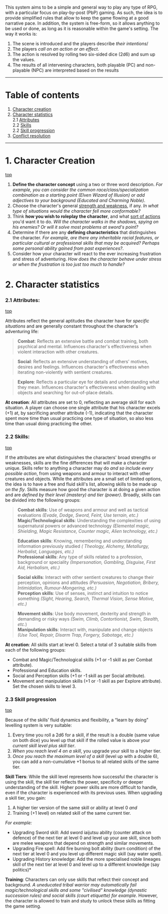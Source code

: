This system aims to be a simple and general way to play any type of RPG, with a particular focus on play-by-post (PbP) gaming. As such, the idea is to provide simplified rules that allow to keep the game flowing at a good narrative pace. In addition, the system is free-form, so it allows anything to be used or done, as long as it is reasonable within the game's setting. The way it works is:  
  
  1. The scene is introduced and the players describe *their intentions*/
  2. The players *call on an action or an effect*.
  3. The action is resolved by rolling two six-sided dice (2d6) and sum up the values.
  4. The results of all intervening characters, both playable (PC) and non-playable (NPC) are interpreted based on the results
  
_____

# Table of contents
1. [Character creation](#1-character-creation)  
2. [Character statistics](#2-character-statistics)    
  2.1 [Attributes](#21-attributes)  
  2.2 [Skills](#22-skills)  
  2.2 [Skill progression](#23-skill-progression)  
3. [Conflict resolution](#conflict-resolution)  

_____

# 1. Character Creation  
[top](#table-of-contents)
  
  1. **Define the character concept** using a two or three word description. *For example, you can consider the common race/class/specialization combination as a starting point (Elven Wizard of Illusion) or add adjectives to your background (Educated and Charming Noble)*. 
  2. Choose the character's general [strength and weakness](#21-attributes), if any. *In what type of situations would the character fell more conformable?*
  3. Think **how you wish to roleplay the character**, and what [sort of actions](#22-skills) you'd want it to do. *Will the character walks in the shadows, spying on his enemies? Or will it solve most problems at sword's point?*
  4. Determine if there are any **defining characteristics** that distinguishes the character. *For example, are there any inheritable racial features, or particular cultural or professional skills that may be acquired? Perhaps some personal ability gained from past experiences?*. 
  5. Consider how your character will react to the ever increasing frustration and stress of adventuring. *How does the character behave under stress or when the frustration is too just too much to handle?*

# 2. Character statistics  
### 2.1 Attributes: 
[top](#table-of-contents)  

Attributes reflect the general aptitudes the character have for *specific situations* and are generally constant throughout the character's adventuring life:  

> **Combat**: Reflects an extensive battle and combat training, both psychical and mental. Influences character's effectiveness when violent interaction with other creatures.  
  
> **Social**: Reflects an extensive understanding of others' motives, desires and feelings. Influences character's effectiveness when iterating non-violently with sentient creatures.
  
> **Explore**: Reflects a particular eye for details and understanding what they mean. Influences character's effectiveness when dealing with objects and searching for out-of-place details.

**At creation**: All attributes are set to 0, reflecting an average skill for each situation. A player can choose one single attribute that his character excels (+1) at, by sacrificing another attribute (-1), indicating that the character spent more time than usual practicing one type of situation, so also less time than usual doing practicing the other.

### 2.2 Skills:
[top](#table-of-contents)  

If the attributes are what distinguishes the characters' broad strengths or weaknesses, skills are the fine differences that will make a character unique. Skills refer to anything a character may do *and so include every possible action*, from using weapons and armour to interact with other creatures and objects. While the attributes are a small set of limited options, the idea is to have a free and fluid skill's list, allowing skills to be made up *on the fly*. Skills measure how good the character is at doing a given action and are *defined by their level (mastery) and tier (power)*. Broadly, skills can be divided into the following groups:

> **Combat skills**: Use of weapons and armour and well as tactical evaluations *(Evade, Dodge, Sword, Feint, Use terrain, etc.)*  
> **Magic/Technological skills**: Understanding the complexities of using supernatural powers or advanced technology *(Elemental magic, Shielding, Magic Resistance, Counter magic, Alien technology, etc.)*

> **Education skills**: Knowing, remembering and understanding information previously studied *( Theology, Alchemy, Metallurgy, Herbalist, Languages, etc.)*  
> **Professional skills**: Any type of skills related to a profession, background or speciality *(Impersonation, Gambling, Disguise, First Aid, Herbalism, etc.)* 

> **Social skills**: Interact with other sentient creatures to change their perception, opinions and attitudes *(Persuasion, Negotiation, Bribery, Intimidation, Rumour-Mongering, etc.)*  
> **Perception skills**: Use of senses, instinct and intuition to notice something *(Sight, Hearing, Search, Thermal Vision, Sense Motive, etc.)*  

> **Movement skills**: Use body movement, dexterity and strength in demanding or risky ways *(Swim, Climb, Contortionist, Swim, Stealth, etc.*)  
> **Manipulation skills**: Interact with, manipulate and change objects *(Use Tool, Repair, Disarm Trap, Forgery, Sabotage, etc.)*  

**At creation**: All skills start at level 0. Select a total of 3 suitable skills from each of the following groups:
  * Combat and Magic/Technological skills (+1 or -1 skill as per Combat attribute).
  * Professional and Education skills.
  * Social and Perception skills (+1 or -1 skill as per Social attribute).
  * Movement and manipulation skills (+1 or -1 skill as per Explore attribute).
Set the chosen skills to level 3. 

### 2.3 Skill progression  
[top](#table-of-contents)  

Because of the skills’ fluid dynamics and flexibility, a “learn by doing” levelling system is very suitable:  
  
  1. Every time you roll a 2d6 for a skill, if the result is a double (same value on both dice) you level up that skill if the rolled value is above your *current skill level plus skill tier*. 
  2. *When you reach level 4 on a skill*, you upgrade your skill to a higher tier.
  3. *Once you reach the maximum level of a skill* (level up with a double 6), you can add a non-cumulative +1 bonus to all related skills of the same tier.
  
**Skill Tiers**: While the skill level represents how successful the character is using the skill, the skill tier reflects the power, specificity or deeper understanding of the skill. Higher power skills are more difficult to handle, even if the character is experienced with its previous uses. When upgrading a skill tier, you gain:  
  
  1. A higher tier version of the same skill or ability at level 0 *and*
  2. Training (+1 level) on related skill of the same current tier.  
  
*For example:*
  
  * Upgrading Sword skill: Add sword iaijutsu ability (counter attack on defence) of the next tier at level 0 and level up your axe skill, since both are melee weapons that depend on strength and similar movements. 
  * Upgrading Fire spell: Add fire burning bolt ability (burn condition) of the next tier at level 0 and you level up different magic skill (say water spell).
  * Upgrading History knowledge: Add the more specialised noble lineages skill of the next tier at level 0 and level up to a different knowledge (say politics)*

**Training**: Characters can only use skills that reflect their concept and background. *A uneducated tribal warrior may automatically fail magic/technological skills and some "civilised" knowledge (dynastic  succession rules) and social skills (court etiquette) for example*. However,  the character is allowed to train and study to unlock these skills as fitting the game setting. 
